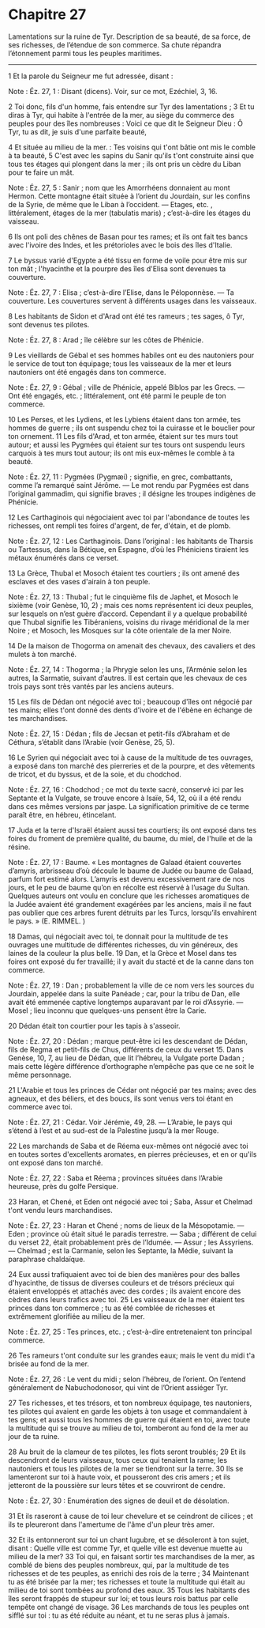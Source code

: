 # Chapitre 27

Lamentations sur la ruine de Tyr.
Description de sa beauté, de sa force, de ses richesses, de l’étendue de son commerce.
Sa chute répandra l’étonnement parmi tous les peuples maritimes.

***

1 Et la parole du Seigneur me fut adressée, disant :

<span class="bible-note">Note : </span> Éz. 27, 1 : Disant (dicens). Voir, sur ce mot, Ezéchiel, 3, 16.


2 Toi donc, fils d'un homme, fais entendre sur Tyr des lamentations ; 3 Et tu diras à Tyr, qui habite à l'entrée de la mer, au siège du commerce des peuples pour des îles nombreuses : Voici ce que dit le Seigneur Dieu : Ô Tyr, tu as dit, je suis d'une parfaite beauté,


4 Et située au milieu de la mer. : Tes voisins qui t'ont bâtie ont mis le comble à ta beauté, 5 C'est avec les sapins du Sanir qu'ils t'ont construite ainsi que tous tes étages qui plongent dans la mer ; ils ont pris un cèdre du Liban pour te faire un mât.

<span class="bible-note">Note : </span> Éz. 27, 5 : Sanir ; nom que les Amorrhéens donnaient au mont Hermon. Cette montagne était située à l’orient du Jourdain, sur les confins de la Syrie, de même que le Liban à l’occident. ― Etages, etc. , littéralement, étages de la mer (tabulatis maris) ; c’est-à-dire les étages du vaisseau.

6 Ils ont poli des chênes de Basan pour tes rames; et ils ont fait tes bancs avec l'ivoire des Indes, et les prétorioles avec le bois des îles d'Italie.


7 Le byssus varié d'Egypte a été tissu en forme de voile pour être mis sur ton mât ; l'hyacinthe et la pourpre des îles d'Elisa sont devenues ta couverture.

<span class="bible-note">Note : </span> Éz. 27, 7 : Elisa ; c’est-à-dire l’Elise, dans le Péloponnèse. ― Ta couverture. Les couvertures servent à différents usages dans les vaisseaux.

8 Les habitants de Sidon et d'Arad ont été tes rameurs ; tes sages, ô Tyr, sont devenus tes pilotes.

<span class="bible-note">Note : </span> Éz. 27, 8 : Arad ; île célèbre sur les côtes de Phénicie.

9 Les vieillards de Gébal et ses hommes habiles ont eu des nautoniers pour le service de tout ton équipage; tous les vaisseaux de la mer et leurs nautoniers ont été engagés dans ton commerce.

<span class="bible-note">Note : </span> Éz. 27, 9 : Gébal ; ville de Phénicie, appelé Biblos par les Grecs. ― Ont été engagés, etc. ; littéralement, ont été parmi le peuple de ton commerce.


10 Les Perses, et les Lydiens, et les Lybiens étaient dans ton armée, tes hommes de guerre ; ils ont suspendu chez toi la cuirasse et le bouclier pour ton ornement. 11 Les fils d'Arad, et ton armée, étaient sur tes murs tout autour; et aussi les Pygmées qui étaient sur tes tours ont suspendu leurs carquois à tes murs tout autour; ils ont mis eux-mêmes le comble à ta beauté.

<span class="bible-note">Note : </span> Éz. 27, 11 : Pygmées (Pygmæi) ; signifie, en grec, combattants, comme l’a remarqué saint Jérôme. ― Le mot rendu par Pygmées est dans l’original gammadim, qui signifie braves ; il désigne les troupes indigènes de Phénicie.

12 Les Carthaginois qui négociaient avec toi par l'abondance de toutes les richesses, ont rempli tes foires d'argent, de fer, d'étain, et de plomb.

<span class="bible-note">Note : </span> Éz. 27, 12 : Les Carthaginois. Dans l’original : les habitants de Tharsis ou Tartessus, dans la Bétique, en Espagne, d’où les Phéniciens tiraient les métaux énumérés dans ce verset.

13 La Grèce, Thubal et Mosoch étaient tes courtiers ; ils ont amené des esclaves et des vases d'airain à ton peuple.

<span class="bible-note">Note : </span> Éz. 27, 13 : Thubal ; fut le cinquième fils de Japhet, et Mosoch le sixième (voir Genèse, 10, 2) ; mais ces noms représentent ici deux peuples, sur lesquels on n’est guère d’accord. Cependant il y a quelque probabilité que Thubal signifie les Tibéraniens, voisins du rivage méridional de la mer Noire ; et Mosoch, les Mosques sur la côte orientale de la mer Noire.

14 De la maison de Thogorma on amenait des chevaux, des cavaliers et des mulets à ton marché.

<span class="bible-note">Note : </span> Éz. 27, 14 : Thogorma ; la Phrygie selon les uns, l’Arménie selon les autres, la Sarmatie, suivant d’autres. Il est certain que les chevaux de ces trois pays sont très vantés par les anciens auteurs.

15 Les fils de Dédan ont négocié avec toi ; beaucoup d'îles ont négocié par tes mains; elles t'ont donné des dents d'ivoire et de l'ébène en échange de tes marchandises.

<span class="bible-note">Note : </span> Éz. 27, 15 : Dédan ; fils de Jecsan et petit-fils d’Abraham et de Céthura, s’établit dans l’Arabie (voir Genèse, 25, 5).

16 Le Syrien qui négociait avec toi à cause de la multitude de tes ouvrages, a exposé dans ton marché des pierreries et de la pourpre, et des vêtements de tricot, et du byssus, et de la soie, et du chodchod.

<span class="bible-note">Note : </span> Éz. 27, 16 : Chodchod ; ce mot du texte sacré, conservé ici par les Septante et la Vulgate, se trouve encore à Isaïe, 54, 12, où il a été rendu dans ces mêmes versions par jaspe. La signification primitive de ce terme paraît être, en hébreu, étincelant.

17 Juda et la terre d'Israël étaient aussi tes courtiers; ils ont exposé dans tes foires du froment de première qualité, du baume, du miel, de l'huile et de la résine.

<span class="bible-note">Note : </span> Éz. 27, 17 : Baume. « Les montagnes de Galaad étaient couvertes d’amyris, arbrisseau d’où découle le baume de Judée ou baume de Galaad, parfum fort estimé alors. L’amyris est devenu excessivement rare de nos jours, et le peu de baume qu’on en récolte est réservé à l’usage du Sultan. Quelques auteurs ont voulu en conclure que les richesses aromatiques de la Judée avaient été grandement exagérées par les anciens, mais il ne faut pas oublier que ces arbres furent détruits par les Turcs, lorsqu’ils envahirent le pays. » (E. RIMMEL. )

18 Damas, qui négociait avec toi, te donnait pour la multitude de tes ouvrages une multitude de différentes richesses, du vin généreux, des laines de la couleur la plus belle. 19 Dan, et la Grèce et Mosel dans tes foires ont exposé du fer travaillé; il y avait du stacté et de la canne dans ton commerce.

<span class="bible-note">Note : </span> Éz. 27, 19 : Dan ; probablement la ville de ce nom vers les sources du Jourdain, appelée dans la suite Panéade ; car, pour la tribu de Dan, elle avait été emmenée captive longtemps auparavant par le roi d’Assyrie. ― Mosel ; lieu inconnu que quelques-uns pensent être la Carie.

20 Dédan était ton courtier pour les tapis à s'asseoir.

<span class="bible-note">Note : </span> Éz. 27, 20 : Dédan ; marque peut-être ici les descendant de Dédan, fils de Regma et petit-fils de Chus, différents de ceux du verset 15. Dans Genèse, 10, 7, au lieu de Dédan, que lit l’hébreu, la Vulgate porte Dadan ; mais cette légère différence d’orthographe n’empêche pas que ce ne soit le même personnage.

21 L'Arabie et tous les princes de Cédar ont négocié par tes mains; avec des agneaux, et des béliers, et des boucs, ils sont venus vers toi étant en commerce avec toi.

<span class="bible-note">Note : </span> Éz. 27, 21 : Cédar. Voir Jérémie, 49, 28. ― L’Arabie, le pays qui s’étend à l’est et au sud-est de la Palestine jusqu’à la mer Rouge.

22 Les marchands de Saba et de Réema eux-mêmes ont négocié avec toi en toutes sortes d'excellents aromates, en pierres précieuses, et en or qu'ils ont exposé dans ton marché.

<span class="bible-note">Note : </span> Éz. 27, 22 : Saba et Réema ; provinces situées dans l’Arabie heureuse, près du golfe Persique.

23 Haran, et Chené, et Eden ont négocié avec toi ; Saba, Assur et Chelmad t'ont vendu leurs marchandises.

<span class="bible-note">Note : </span> Éz. 27, 23 : Haran et Chené ; noms de lieux de la Mésopotamie. ― Eden ; province où était situé le paradis terrestre. ― Saba ; différent de celui du verset 22, était probablement près de l’Idumée. ― Assur ; les Assyriens. ― Chelmad ; est la Carmanie, selon les Septante, la Médie, suivant la paraphrase chaldaïque.

24 Eux aussi trafiquaient avec toi de bien des manières pour des balles d'hyacinthe, de tissus de diverses couleurs et de trésors précieux qui étaient enveloppés et attachés avec des cordes ; ils avaient encore des cèdres dans leurs trafics avec toi. 25 Les vaisseaux de la mer étaient tes princes dans ton commerce ; tu as été comblée de richesses et extrêmement glorifiée au milieu de la mer.

<span class="bible-note">Note : </span> Éz. 27, 25 : Tes princes, etc. ; c’est-à-dire entretenaient ton principal commerce.


26 Tes rameurs t'ont conduite sur les grandes eaux; mais le vent du midi t'a brisée au fond de la mer.

<span class="bible-note">Note : </span> Éz. 27, 26 : Le vent du midi ; selon l’hébreu, de l’orient. On l’entend généralement de Nabuchodonosor, qui vint de l’Orient assiéger Tyr.

27 Tes richesses, et tes trésors, et ton nombreux équipage, tes nautoniers, tes pilotes qui avaient en garde les objets à ton usage et commandaient à tes gens; et aussi tous les hommes de guerre qui étaient en toi, avec toute la multitude qui se trouve au milieu de toi, tomberont au fond de la mer au jour de ta ruine.


28 Au bruit de la clameur de tes pilotes, les flots seront troublés; 29 Et ils descendront de leurs vaisseaux, tous ceux qui tenaient la rame; les nautoniers et tous les pilotes de la mer se tiendront sur la terre. 30 Ils se lamenteront sur toi à haute voix, et pousseront des cris amers ; et ils jetteront de la poussière sur leurs têtes et se couvriront de cendre.

<span class="bible-note">Note : </span> Éz. 27, 30 : Enumération des signes de deuil et de désolation.

31 Et ils raseront à cause de toi leur chevelure et se ceindront de cilices ; et ils te pleureront dans l'amertume de l'âme d'un pleur très amer.


32 Et ils entonneront sur toi un chant lugubre, et se désoleront à ton sujet, disant : Quelle ville est comme Tyr, et quelle ville est devenue muette au milieu de la mer? 33 Toi qui, en faisant sortir tes marchandises de la mer, as comblé de biens des peuples nombreux, qui, par la multitude de tes richesses et de tes peuples, as enrichi des rois de la terre ; 34 Maintenant tu as été brisée par la mer; tes richesses et toute la multitude qui était au milieu de toi sont tombées au profond des eaux. 35 Tous les habitants des îles seront frappés de stupeur sur loi; et tous leurs rois battus par celle tempête ont changé de visage. 36 Les marchands de tous les peuples ont sifflé sur toi : tu as été réduite au néant, et tu ne seras plus à jamais.

